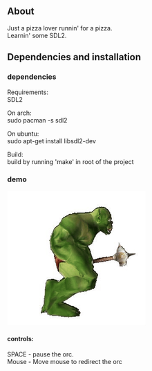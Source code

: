 ## About
Just a pizza lover runnin' for a pizza.
<br/>Learnin' some SDL2.

## Dependencies and installation
### dependencies
Requirements:
<br/>SDL2

On arch:
<br/>sudo pacman -s sdl2

On ubuntu:
<br/>sudo apt-get install libsdl2-dev

Build:
<br/> build by running 'make' in root of the project

### demo
![](https://github.com/mathey96/pizza-runner/blob/main/runner.gif)

#### controls:
SPACE - pause the orc.
<br/>Mouse - Move mouse to redirect the orc


